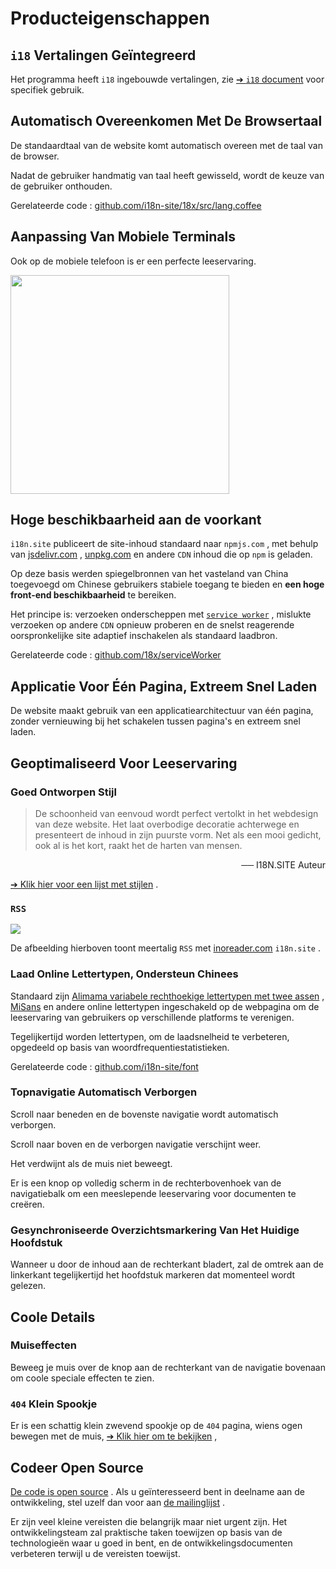 # Producteigenschappen

## `i18` Vertalingen Geïntegreerd

Het programma heeft `i18` ingebouwde vertalingen, zie [➔ `i18` document](/i18) voor specifiek gebruik.

## Automatisch Overeenkomen Met De Browsertaal

De standaardtaal van de website komt automatisch overeen met de taal van de browser.

Nadat de gebruiker handmatig van taal heeft gewisseld, wordt de keuze van de gebruiker onthouden.

Gerelateerde code : [github.com/i18n-site/18x/src/lang.coffee](https://github.com/i18n-site/18x/blob/main/src/lang.coffee)

## Aanpassing Van Mobiele Terminals

Ook op de mobiele telefoon is er een perfecte leeservaring.

<img src="//p.3ti.site/1721379497.avif" width="350px">

## <a rel=id href="#ha" id="ha"></a> Hoge beschikbaarheid aan de voorkant

`i18n.site` publiceert de site-inhoud standaard naar `npmjs.com` , met behulp van [jsdelivr.com](//jsdelivr.com) , [unpkg.com](//unpkg.com) en andere `CDN` inhoud die op `npm` is geladen.

Op deze basis werden spiegelbronnen van het vasteland van China toegevoegd om Chinese gebruikers stabiele toegang te bieden en **een hoge front-end beschikbaarheid** te bereiken.

Het principe is: verzoeken onderscheppen met [`service worker`](https://developer.mozilla.org/docs/Web/API/Service_Worker_API) , mislukte verzoeken op andere `CDN` opnieuw proberen en de snelst reagerende oorspronkelijke site adaptief inschakelen als standaard laadbron.

Gerelateerde code : [github.com/18x/serviceWorker](https://github.com/i18n-site/18x/tree/main/serviceWorker)

## Applicatie Voor Één Pagina, Extreem Snel Laden

De website maakt gebruik van een applicatiearchitectuur van één pagina, zonder vernieuwing bij het schakelen tussen pagina's en extreem snel laden.

## Geoptimaliseerd Voor Leeservaring

### Goed Ontworpen Stijl

> De schoonheid van eenvoud wordt perfect vertolkt in het webdesign van deze website.
> Het laat overbodige decoratie achterwege en presenteert de inhoud in zijn puurste vorm.
> Net als een mooi gedicht, ook al is het kort, raakt het de harten van mensen.

<p style="text-align:right">── I18N.SITE Auteur</p>

[➔ Klik hier voor een lijst met stijlen](/i18n.site/md/styl) .

### `RSS`

![](//p.3ti.site/1725541085.avif)

De afbeelding hierboven toont meertalig `RSS` met [inoreader.com](//inoreader.com) `i18n.site` .

### Laad Online Lettertypen, Ondersteun Chinees

Standaard zijn [Alimama variabele rechthoekige lettertypen met twee assen](https://www.iconfont.cn/fonts/detail?cnid=pOvFIr086ADR) , [MiSans](https://hyperos.mi.com/font/zh/download/) en andere online lettertypen ingeschakeld op de webpagina om de leeservaring van gebruikers op verschillende platforms te verenigen.

Tegelijkertijd worden lettertypen, om de laadsnelheid te verbeteren, opgedeeld op basis van woordfrequentiestatistieken.

Gerelateerde code : [github.com/i18n-site/font](https://github.com/i18n-site/font)

### Topnavigatie Automatisch Verborgen

Scroll naar beneden en de bovenste navigatie wordt automatisch verborgen.

Scroll naar boven en de verborgen navigatie verschijnt weer.

Het verdwijnt als de muis niet beweegt.

Er is een knop op volledig scherm in de rechterbovenhoek van de navigatiebalk om een meeslepende leeservaring voor documenten te creëren.

### Gesynchroniseerde Overzichtsmarkering Van Het Huidige Hoofdstuk

Wanneer u door de inhoud aan de rechterkant bladert, zal de omtrek aan de linkerkant tegelijkertijd het hoofdstuk markeren dat momenteel wordt gelezen.

## Coole Details

### Muiseffecten

Beweeg je muis over de knop aan de rechterkant van de navigatie bovenaan om coole speciale effecten te zien.

### `404` Klein Spookje

Er is een schattig klein zwevend spookje op de `404` pagina, wiens ogen bewegen met de muis, [➔ Klik hier om te bekijken](/404) ,

## Codeer Open Source

[De code is open source](/i18n.site/c/src) . Als u geïnteresseerd bent in deelname aan de ontwikkeling, stel uzelf dan voor aan [de mailinglijst](//groups.google.com/u/2/g/i18n-site) .

Er zijn veel kleine vereisten die belangrijk maar niet urgent zijn. Het ontwikkelingsteam zal praktische taken toewijzen op basis van de technologieën waar u goed in bent, en de ontwikkelingsdocumenten verbeteren terwijl u de vereisten toewijst.